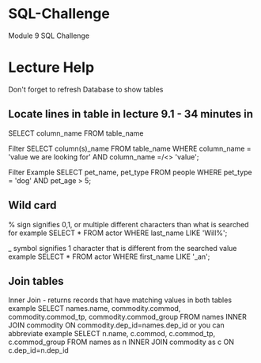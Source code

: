 # SQL-Challenge
Module 9 SQL Challenge

# Lecture Help
Don't forget to refresh Database to show tables

## Locate lines in table in lecture 9.1 - 34 minutes in
  SELECT column_name
  FROM table_name

  Filter
  SELECT column(s)_name
  FROM table_name
  WHERE column_name = 'value we are looking for'
  AND column_name =/<> 'value';

  Filter Example
    SELECT pet_name, pet_type
    FROM people
    WHERE pet_type = 'dog'
    AND pet_age > 5;

## Wild card
% sign signifies 0,1, or multiple different characters than what is searched for
  example
    SELECT *
    FROM actor
    WHERE last_name LIKE 'Will%';

  _ symbol signifies 1 character that is different from the searched value
  example
    SELECT *
    FROM actor
    WHERE first_name LIKE '_an';

## Join tables
  Inner Join - returns records that have matching values in both tables
  example
    SELECT names.name, commodity.commod, commodity.commod_tp, commodity.commod_group
    FROM names
    INNER JOIN commodity ON 
    commodity.dep_id=names.dep_id
 or you can abbreviate
 example
    SELECT n.name, c.commod, c.commod_tp, c.commod_group
    FROM names as n
    INNER JOIN commodity as c ON 
    c.dep_id=n.dep_id
